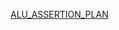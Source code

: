 [ALU_ASSERTION_PLAN](https://docs.google.com/spreadsheets/d/12M6ZhnCRyueJbK1v0cB3A3LxFWTAo9qIaPdxyEWS1So/edit?usp=sharing)
